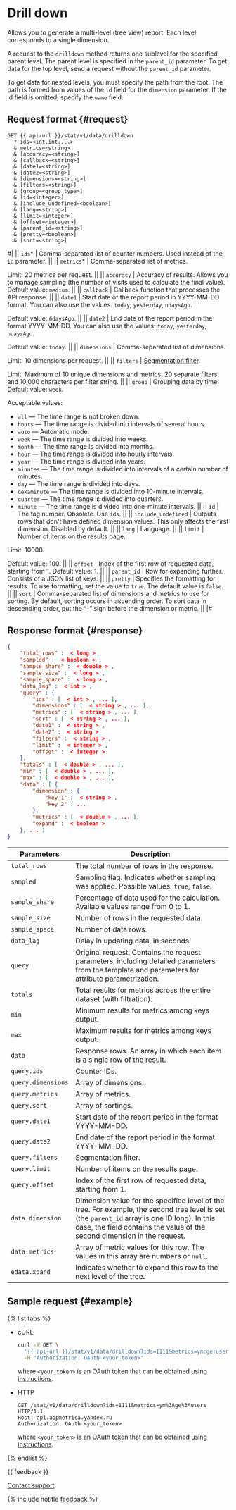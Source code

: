 # Drill down

Allows you to generate a multi-level (tree view) report. Each level corresponds to a single dimension.

A request to the `drilldown` method returns one sublevel for the specified parent level. The parent level is specified in the `parent_id` parameter. To get data for the top level, send a request without the `parent_id` parameter.

To get data for nested levels, you must specify the path from the root. The path is formed from values of the `id` field for the `dimension` parameter. If the id field is omitted, specify the `name` field.

## Request format {#request}

```
GET {{ api-url }}/stat/v1/data/drilldown
  ? ids=<int,int,...>
  & metrics=<string>
  & [accuracy=<string>]
  & [callback=<string>]
  & [date1=<string>]
  & [date2=<string>]
  & [dimensions=<string>]
  & [filters=<string>]
  & [group=<group_type>]
  & [id=<integer>]
  & [include_undefined=<boolean>]
  & [lang=<string>]
  & [limit=<integer>]
  & [offset=<integer>]
  & [parent_id=<string>]
  & [pretty=<boolean>]
  & [sort=<string>]
```

#|
|| `ids`* | Comma-separated list of counter numbers. Used instead of the `id` parameter. ||
|| `metrics`* | Comma-separated list of metrics.

Limit: 20 metrics per request. ||
|| `accuracy` | Accuracy of results. Allows you to manage sampling (the number of visits used to calculate the final value).
Default value: `medium`. ||
|| `callback` | Callback function that processes the API response. ||
|| `date1` | Start date of the report period in YYYY-MM-DD format. You can also use the values: `today`, `yesterday`, `ndaysAgo`.

Default value: `6daysAgo`. ||
|| `date2` | End date of the report period in the format YYYY-MM-DD. You can also use the values: `today`, `yesterday`, `ndaysAgo`.

Default value: `today`. ||
|| `dimensions` | Comma-separated list of dimensions.

Limit: 10 dimensions per request. ||
|| `filters` | [Segmentation filter](segmentation.md).

Limit: Maximum of 10 unique dimensions and metrics, 20 separate filters, and 10,000 characters per filter string. ||
|| `group` | Grouping data by time.
Default value: `week`.

Acceptable values:

- `all` — The time range is not broken down.
- `hours` — The time range is divided into intervals of several hours.
- `auto` — Automatic mode.
- `week` — The time range is divided into weeks.
- `month` — The time range is divided into months.
- `hour` — The time range is divided into hourly intervals.
- `year` — The time range is divided into years.
- `minutes` — The time range is divided into intervals of a certain number of minutes.
- `day` — The time range is divided into days.
- `dekaminute` — The time range is divided into 10-minute intervals.
- `quarter` — The time range is divided into quarters.
- `minute` — The time range is divided into one-minute intervals. ||
   || `id` | The tag number. Obsolete. Use `ids`. ||
   || `include_undefined` | Outputs rows that don't have defined dimension values. This only affects the first dimension. Disabled by default. ||
   || `lang` | Language. ||
   || `limit` | Number of items on the results page.

Limit: 10000.

Default value: 100. ||
|| `offset` | Index of the first row of requested data, starting from 1.
Default value: 1. ||
|| `parent_id` | Row for expanding further. Consists of a JSON list of keys. ||
|| `pretty` | Specifies the formatting for results. To use formatting, set the value to `true`.
The default value is `false`. ||
|| `sort` | Comma-separated list of dimensions and metrics to use for sorting.  By default, sorting occurs in ascending order. To sort data in descending order, put the <q>-</q> sign before the dimension or metric. ||
|#

## Response format {#response}

```json translate=no
{
    "total_rows" :  < long > ,
    "sampled" :  < boolean > ,
    "sample_share" :  < double > ,
    "sample_size" :  < long > ,
    "sample_space" :  < long > ,
    "data_lag" :  < int > ,
    "query" : {
        "ids" : [  < int > , ... ],
        "dimensions" : [  < string > , ... ],
        "metrics" : [  < string > , ... ],
        "sort" : [  < string > , ... ],
        "date1" :  < string > ,
        "date2" :  < string >,
        "filters" :  < string > ,
        "limit" :  < integer > ,
        "offset" :  < integer >
    },
    "totals" : [  < double > , ... ],
    "min" : [  < double > , ... ],
    "max" : [  < double > , ... ],
    "data" : [ {
        "dimension" : {
            "key_1" :  < string > ,
            "key_2" : ...
        },
        "metrics" : [  < double > , ... ],
        "expand" :  < boolean >
    }, ... ]
}
```

| Parameters | Description |
| ----- | ----- |
| `total_rows` | The total number of rows in the response. |
| `sampled` | Sampling flag. Indicates whether sampling was applied. Possible values: `true`, `false`. |
| `sample_share` | Percentage of data used for the calculation. Available values range from 0 to 1. |
| `sample_size` | Number of rows in the requested data. |
| `sample_space` | Number of data rows. |
| `data_lag` | Delay in updating data, in seconds. |
| `query` | Original request. Contains the request parameters, including detailed parameters from the template and parameters for attribute parametrization. |
| `totals` | Total results for metrics across the entire dataset (with filtration). |
| `min` | Minimum results for metrics among keys output. |
| `max` | Maximum results for metrics among keys output. |
| `data` | Response rows. An array in which each item is a single row of the result. |
| `query.ids` | Counter IDs. |
| `query.dimensions` | Array of dimensions. |
| `query.metrics` | Array of metrics. |
| `query.sort` | Array of sortings. |
| `query.date1` | Start date of the report period in the format YYYY-MM-DD. |
| `query.date2` | End date of the report period in the format YYYY-MM-DD. |
| `query.filters` | Segmentation filter. |
| `query.limit` | Number of items on the results page. |
| `query.offset` | Index of the first row of requested data, starting from 1. |
| `data.dimension` | Dimension value for the specified level of the tree. For example, the second tree level is set (the `parent_id` array is one ID long). In this case, the field contains the value of the second dimension in the request. |
| `data.metrics` | Array of metric values for this row. The values in this array are numbers or `null`. |
| `edata.xpand` | Indicates whether to expand this row to the next level of the tree. |

## Sample request {#example}

{% list tabs %}

- cURL

   ```bash translate=no
   curl -X GET \
     '{{ api-url }}/stat/v1/data/drilldown?ids=1111&metrics=ym:ge:users' \
     -H 'Authorization: OAuth <your_token>'
   ```

   where `<your_token>` is an OAuth token that can be obtained using [instructions](../intro/authorization.md#get-oauth-token).

- HTTP

   ```http translate=no
   GET /stat/v1/data/drilldown?ids=1111&metrics=ym%3Age%3Ausers HTTP/1.1
   Host: api.appmetrica.yandex.ru
   Authorization: OAuth <your_token>
   ```

   where `<your_token>` is an OAuth token that can be obtained using [instructions](../intro/authorization.md#get-oauth-token).

{% endlist %}

{{ feedback }}

<a href="../../troubleshooting/feedback-new">
  <span class="button">Contact support</span>
</a>

{% include notitle [feedback](../../_includes/feedback-button.md) %}
